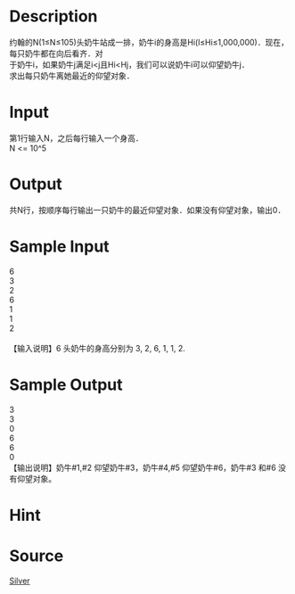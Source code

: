 
# Description

<div class="content"><div>
<div>约翰的N(1≤N≤105)头奶牛站成一排，奶牛i的身高是Hi(l≤Hi≤1,000,000)．现在，每只奶牛都在向后看齐．对</div>
<div>于奶牛i，如果奶牛j满足i&lt;j且Hi&lt;Hj，我们可以说奶牛i可以仰望奶牛j．    </div>
<div>求出每只奶牛离她最近的仰望对象．</div>
</div></div>

# Input

<div class="content"><div>第1行输入N，之后每行输入一个身高．</div>
<div>N &lt;= 10^5</div></div>

# Output

<div class="content"><div>共N行，按顺序每行输出一只奶牛的最近仰望对象．如果没有仰望对象，输出0．</div></div>

# Sample Input

<div class="content"><span class="sampledata">6<br/>
3<br/>
2<br/>
6<br/>
1<br/>
1<br/>
2<br/>
<br/>
【输入说明】6 头奶牛的身高分别为 3, 2, 6, 1, 1, 2.</span></div>

# Sample Output

<div class="content"><span class="sampledata">3<br/>
3<br/>
0<br/>
6<br/>
6<br/>
0<br/>
【输出说明】奶牛#1,#2 仰望奶牛#3，奶牛#4,#5 仰望奶牛#6，奶牛#3 和#6 没有仰望对象。</span></div>

# Hint

<div class="content"><p></p></div>

# Source

<div class="content"><p><a href="problemset.php?search=Silver">Silver</a></p></div>

